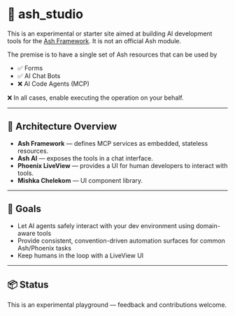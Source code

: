 # 🧠 ash_studio

This is an experimental or starter site aimed at building AI development tools for the [Ash Framework](https://ash-hq.org). It is not an official Ash module.

The premise is to have a single set of Ash resources that can be used by

- ✅ Forms
- ✅ AI Chat Bots
- ❌ AI Code Agents (MCP)

❌ In all cases, enable executing the operation on your behalf.

---

## 🔧 Architecture Overview

- **Ash Framework** — defines MCP services as embedded, stateless resources.
- **Ash AI** — exposes the tools in a chat interface.
- **Phoenix LiveView** — provides a UI for human developers to interact with tools.
- **Mishka Chelekom** — UI component library.

---

## 📍 Goals

- Let AI agents safely interact with your dev environment using domain-aware tools
- Provide consistent, convention-driven automation surfaces for common Ash/Phoenix tasks
- Keep humans in the loop with a LiveView UI

---

## 📦 Status

This is an experimental playground — feedback and contributions welcome.
